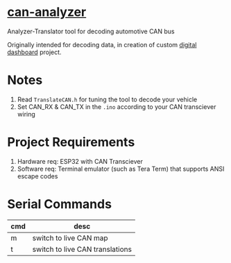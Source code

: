 # [can-analyzer](https://github.com/Sneupi/can-analyzer/blob/main)
Analyzer-Translator tool for decoding automotive CAN bus

Originally intended for decoding data, in creation of custom [digital dashboard](https://github.com/Sneupi/digital-dashboard) project.

# Notes
1. Read `TranslateCAN.h` for tuning the tool to decode your vehicle
2. Set CAN_RX & CAN_TX in the `.ino` according to your CAN transciever wiring

# Project Requirements
1. Hardware req: ESP32 with CAN Transciever
2. Software req: Terminal emulator (such as Tera Term) that supports ANSI escape codes

# Serial Commands
| cmd | desc |
| --- | --- |
| m | switch to live CAN map |
| t | switch to live CAN translations |
